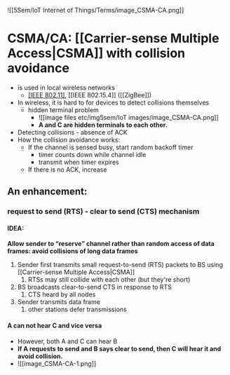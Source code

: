 ![[5Sem/IoT Internet of Things/Terms/image_CSMA-CA.png]]
# CSMA/CA: **[[Carrier-sense Multiple Access|CSMA]] with collision avoidance**
- is used in local wireless networks
	- [[IEEE 802.11]]([[Wi-Fi]]), [[IEEE 802.15.4]] ([[ZigBee]])
- In wireless, it is hard to for devices to detect collisions themselves
	- hidden terminal problem
		- ![[image files etc/img5sem/IoT images/image_CSMA-CA.png]]
		- **A and C are hidden terminals to each other.**
- Detecting collisions - absence of ACK
- How the collision avoidance works:
	- If the channel is sensed busy, start random backoff timer
		- timer counts down while channel idle
		- transmit when timer expires
	- If there is no ACK, increase

## An enhancement:
### request to send (RTS) - clear to send (CTS) mechanism
#### IDEA:
**Allow sender to “reserve” channel rather than random access of data frames: avoid collisions of long data frames**
1. Sender first transmits small request-to-send (RTS) packets to BS using [[Carrier-sense Multiple Access|CSMA]]
	1. RTSs may still collide with each other (but they're short)
2. BS broadcasts clear-to-send CTS in response to RTS
	1. CTS heard by all nodes
3. Sender transmits data frame
	1. other stations defer transmissions
#### A can not hear C and vice versa
- However, both A and C can hear B
- **If A requests to send and B says clear to send, then C will hear it and avoid collision.**
- ![[image_CSMA-CA-1.png]]
